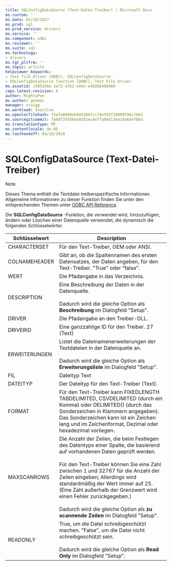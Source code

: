 ```yaml
---
title: SQLConfigDataSource (Text-Datei-Treiber) | Microsoft Docs
ms.custom: ''
ms.date: 01/19/2017
ms.prod: sql
ms.prod_service: drivers
ms.service: ''
ms.component: odbc
ms.reviewer: ''
ms.suite: sql
ms.technology:
- drivers
ms.tgt_pltfrm: ''
ms.topic: article
helpviewer_keywords:
- text file driver [ODBC], SQLConfigDataSource
- SQLConfigDataSource function [ODBC], Text File Driver
ms.assetid: c505d36e-1e72-47b2-a9e5-e4926b408468
caps.latest.revision: 6
author: MightyPen
ms.author: genemi
manager: craigg
ms.workload: Inactive
ms.openlocfilehash: f3afa8094eb945306fcc74e555f18409f98cfb63
ms.sourcegitcommit: 7a6df3fd5bea9282ecdeffa94d13ea1da6def80a
ms.translationtype: MT
ms.contentlocale: de-DE
ms.lasthandoff: 04/16/2018
---
```

# <a name="sqlconfigdatasource-text-file-driver"></a>SQLConfigDataSource (Text-Datei-Treiber)
> [!NOTE]  
>  Dieses Thema enthält die Textdatei treiberspezifische Informationen. Allgemeine Informationen zu dieser Funktion finden Sie unter den entsprechenden Themen unter [ODBC API Reference](../../odbc/reference/syntax/odbc-api-reference.md).  
  
 Die **SQLConfigDataSource** -Funktion, die verwendet wird, hinzuzufügen, ändern oder Löschen einer Datenquelle verwendet, die dynamisch die folgenden Schlüsselwörter.  
  
|Schlüsselwort|Description|  
|-------------|-----------------|  
|CHARACTERSET|Für den Text-Treiber, OEM oder ANSI.|  
|COLNAMEHEADER|Gibt an, ob die Spaltennamen des ersten Datensatzes, der Daten angeben, für den Text-Treiber. "True" oder "false".|  
|WERT|Die Pfadangabe in das Verzeichnis.|  
|DESCRIPTION|Eine Beschreibung der Daten in der Datenquelle.<br /><br /> Dadurch wird die gleiche Option als **Beschreibung** im Dialogfeld "Setup".|  
|DRIVER|Die Pfadangabe an den Treiber-DLL.|  
|DRIVERID|Eine ganzzahlige ID für den Treiber. 27 (Text)|  
|ERWEITERUNGEN|Listet die Dateinamenerweiterungen der Textdateien in der Datenquelle an.<br /><br /> Dadurch wird die gleiche Option als **Erweiterungsliste** im Dialogfeld "Setup".|  
|FIL|Dateityp Text|  
|DATEITYP|Der Dateityp für den Text-Treiber (Text).|  
|FORMAT|Für den Text-Treiber kann FIXEDLENGTH TABDELIMITED, CSVDELIMITED (durch ein Komma) oder DELIMITED() (durch das Sonderzeichen in Klammern angegeben). Das Sonderzeichen kann ist ein Zeichen lang und im Zeichenformat, Dezimal oder hexadezimal vorliegen.|  
|MAXSCANROWS|Die Anzahl der Zeilen, die beim Festlegen des Datentyps einer Spalte, die basierend auf vorhandenen Daten geprüft werden.<br /><br /> Für den Text-Treiber können Sie eine Zahl zwischen 1 und 32767 für die Anzahl der Zeilen eingeben; Allerdings wird standardmäßig der Wert immer auf 25. (Eine Zahl außerhalb der Grenzwert wird einen Fehler zurückgegeben.)<br /><br /> Dadurch wird die gleiche Option als **zu scannende Zeilen** im Dialogfeld "Setup".|  
|READONLY|True, um die Datei schreibgeschützt machen. "False", um die Datei nicht schreibgeschützt sein.<br /><br /> Dadurch wird die gleiche Option als **Read Only** im Dialogfeld "Setup".|
